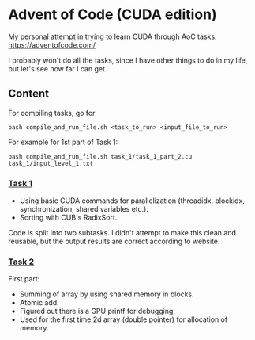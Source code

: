 # Advent of Code (CUDA edition)

My personal attempt in trying to learn CUDA through AoC tasks: https://adventofcode.com/

I probably won't do all the tasks, since I have other things to do in my life, but let's see how far I can get.

## Content
For compiling tasks, go for
```
bash compile_and_run_file.sh <task_to_run> <input_file_to_run>
```
For example for 1st part of Task 1:
```
bash compile_and_run_file.sh task_1/task_1_part_2.cu task_1/input_level_1.txt
```
### [Task 1](task_1)
- Using basic CUDA commands for parallelization (threadidx, blockidx, synchronization, shared variables etc.). 
- Sorting with CUB's RadixSort.

Code is split into two subtasks. I didn't attempt to make this clean and reusable, but the output results are correct according to website.

### [Task 2](task_2)

First part: 
- Summing of array by using shared memory in blocks. 
- Atomic add. 
- Figured out there is a GPU printf for debugging. 
- Used for the first time 2d array (double pointer) for allocation of memory.
